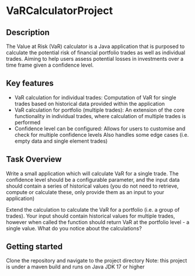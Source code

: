 # VaRCalculatorProject

## Description
The Value at Risk (VaR) calculator is a Java application that is purposed to calculate the potential risk of financial portfolio trades as well as individual trades. Aiming to help users assess potential losses in investments over a time frame given a confidence level.

## Key features
* VaR calculation for individual trades: Computation of VaR for single trades based on historical data provided within the application
* VaR calculation for portfolio (multiple trades): An extension of the core functionality in individual trades, where calculation of multiple trades is performed
* Confidence level can be configured: Allows for users to customise and check for multiple confidence levels
Also handles some edge cases (i.e. empty data and single element trades)

## Task Overview
Write a small application which will calculate VaR for a single trade. The confidence level
should be a configurable parameter, and the input data should contain a series of historical
values (you do not need to retrieve, compute or calculate these, only provide them as an
input to your application)

Extend the calculation to calculate the VaR for a portfolio (i.e. a group of trades). Your input
should contain historical values for multiple trades, however when called the function
should return VaR at the portfolio level - a single value. What do you notice about the
calculations?

## Getting started
Clone the repository and navigate to the project directory
Note: this project is under a maven build and runs on Java JDK 17 or higher 
